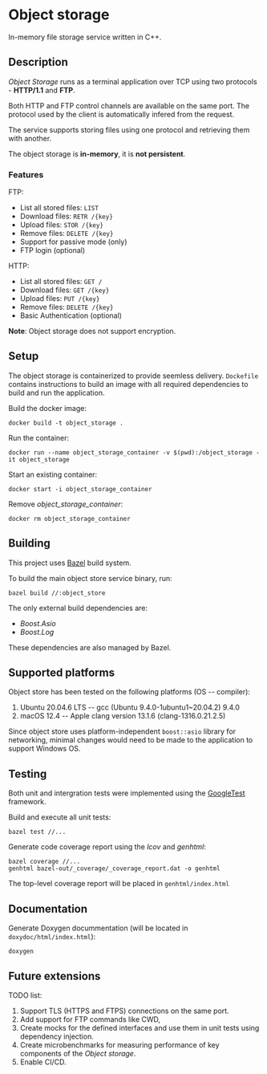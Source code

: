 # Object storage
In-memory file storage service written in C++. 

## Description
_Object Storage_ runs as a terminal application over TCP using two protocols - **HTTP/1.1** and **FTP**. 

Both HTTP and FTP control channels are available on the same port. The protocol used by the client is automatically infered from the request.

The service supports storing files using one protocol and retrieving them with another.

The object storage is **in-memory**, it is **not persistent**.

### Features
FTP:
- List all stored files: `LIST`
- Download files: `RETR /{key}`
- Upload files: `STOR /{key}`
- Remove files: `DELETE /{key}`
- Support for passive mode (only)
- FTP login (optional)

HTTP:
- List all stored files: `GET /`
- Download files: `GET /{key}`
- Upload files: `PUT /{key}`
- Remove files: `DELETE /{key}`
- Basic Authentication (optional)

**Note**: Object storage does not support encryption.

## Setup
The object storage is containerized to provide seemless delivery.
`Dockefile` contains instructions to build an image with all required dependencies to build and run the application.

Build the docker image:
```
docker build -t object_storage .
```

Run the container:
```
docker run --name object_storage_container -v $(pwd):/object_storage -it object_storage
```

Start an existing container:
```
docker start -i object_storage_container
```

Remove _object_storage_container_:
```
docker rm object_storage_container
```

## Building
This project uses [Bazel](https://bazel.build/) build system.

To build the main object store service binary, run:
```
bazel build //:object_store 
```

The only external build dependencies are:
- _Boost.Asio_
- _Boost.Log_

These dependencies are also managed by Bazel.


## Supported platforms
Object store has been tested on the following platforms (OS -- compiler):
1. Ubuntu 20.04.6 LTS -- gcc (Ubuntu 9.4.0-1ubuntu1~20.04.2) 9.4.0
2. macOS 12.4 -- Apple clang version 13.1.6 (clang-1316.0.21.2.5)

Since object store uses platform-independent `boost::asio` library for networking, minimal changes would need to be made to the application to support Windows OS.

## Testing
Both unit and intergration tests were implemented using the [GoogleTest](https://github.com/google/googletest) framework.

Build and execute all unit tests:
```
bazel test //...
```

Generate code coverage report using the _lcov_ and _genhtml_:
```
bazel coverage //...
genhtml bazel-out/_coverage/_coverage_report.dat -o genhtml
```

The top-level coverage report will be placed in `genhtml/index.html`

## Documentation
Generate Doxygen docummentation (will be located in `doxydoc/html/index.html`):
```
doxygen
```

## Future extensions
TODO list:
1. Support TLS (HTTPS and FTPS) connections on the same port.
2. Add support for FTP commands like CWD, 
2. Create mocks for the defined interfaces and use them in unit tests using dependency injection.
3. Create microbenchmarks for measuring performance of key components of the _Object storage_.
4. Enable CI/CD.
